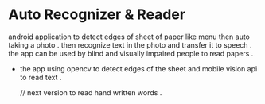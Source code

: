 # Auto Recognizer & Reader 
android application to detect edges of sheet of paper like menu then auto taking a photo .
then recognize text in the photo and transfer it to speech .
the app can be used by blind and visually impaired people to read papers .

- the app using opencv to detect edges of the sheet 
  and mobile vision api to read text .
  
  // next version to read hand written words . 
